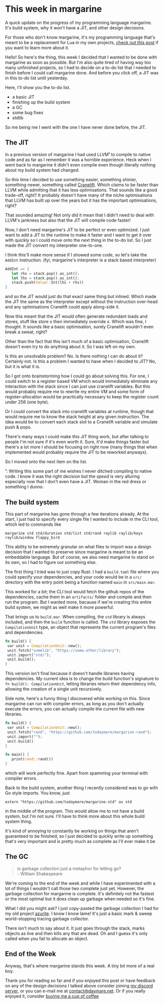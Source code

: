 # This week in margarine
A quick update on the progress of my programming language margarine. It's build system, why it won't have a JIT, and other design decisions.

For those who don't know margarine, it's my programming language that's meant to be a replacement for Lua in my own projects, [check out this post](../four-years-five-failures-one-compiler/) if you want to learn more about it.

Hello! So here's the thing, this week I decided that I wanted to be done with margarine as soon as possible.
But I'm also quite tired of having way too many unfinished projects, so I had to decide on a to-do list that I needed to finish before I could call margarine done. And before you click off, a JIT was in this to-do list until yesterday.

Here, I'll show you the to-do list.
- a basic JIT
- finishing up the build system
- a GC
- some bug fixes
- stdlib 

So me being me I went with the one I have never done before, the JIT.

## The JIT
In a previous version of margarine I had used LLVM¹ to compile to native code and as far as I remember it was a horrible experience. Heck when I went back to margarine it didn't even compile even though literally nothing about my build system had changed. 

So this time I decided to use something easier, something shinier, something newer, something called [Cranelift](https://cranelift.dev/). Which claims to be faster than LLVM while admitting that it has less optimisations. That sounds like a good trade-off, right? It probably doesn't have many of the niche optimisations that LLVM has built up over the years but it has the important optimisations, right?

That sounded amazing! Not only did it mean that I didn't need to deal with LLVM's jankness but also that the JIT will compile code faster!

Now, I don't need margarine's JIT to be perfect or even optimized. I just want to add a JIT to the runtime to make it faster and I want to get it over with quickly so I could move onto the next thing in the to-do list. So I just made the JIT convert my interpreter one-to-one.

I think this'll make more sense if I showed some code, so let's take the `AddInt` instruction. (fyi, margarine's interpreter is a stack based interpreter)

```rs
AddInt => {
   let rhs = stack.pop().as_int();
   let lhs = stack.pop().as_int();
   stack.push(Value::Int(lhs + rhs))
}
```

and so the JIT would just do that exact same thing but inlined. Which made the JIT the same as the interpreter except without the instruction over-head and any optimisations Cranelift could apply along-side it. 

Now this meant that the JIT would often generate redundant loads and stores, stuff like store x then immediately override x. Which was fine, I thought. It sounds like a basic optimisation, surely Cranelift wouldn't even break a sweat, right?

Other than the fact that this isn't much of a basic optimisation, Cranelift doesn't even try to do anything about it. So I was left on my own.

Is this an unsolvable problem? No. 
Is there nothing I can do about it? Certainly not. 
Is this a problem I wanted to have when I decided to JIT? No, but it is what it is. 

So I got onto brainstorming how I could go about solving this. 
For one, I could switch to a register based VM which would immediately eliminate any interaction with the stack since I can just use cranelift variables. But this would probably require me to rewrite my entire VM and some form of register-allocation would be practically necessary to keep the register count under 256 (one byte).

Or I could convert the stack into cranelift variables at runtime, though that would require me to know the stack height at any given instruction. The idea would be to convert each stack slot to a Cranelift variable and simulate push & pops.

There's many ways I could make this JIT thing work, but after talking to people I'm not sure if it's even worth it. Sure, it'd make things faster but there's a lot more I should be focusing on right now (many things that when implemented would probably require the JIT to be reworked anyways).

So I moved onto the next item on the list.

¹: Writing this some part of me wishes I never ditched compiling to native code. I know it was the right decision but the *speed* is very alluring especially now that I don't even have a JIT. Woman in the red dress or something I dunno.

## The build system
This part of margarine has gone through a few iterations already. At the start, I just had to specify every single file I wanted to include in the CLI tool, which led to commands like

```
margarine std std/duration std/list std/rand raylib raylib/keys raylib/window flappy_bird
```

This ability to be extremely granular on what files to import was a design decision that I wanted to preserve since margarine is meant to be an embeddable language. But of course, we also need margarine to stand on its own, so I had to figure out something else. 

The first thing I tried was to just copy Rust. I had a `build.toml` file where you could specify your dependencies, and your code would be in a `src/` directory with the entry point being a function named `main` in `src/main.mar`. 

This worked for a bit; the CLI tool would fetch the github repos of the dependencies, cache them in an `artifacts/` folder and compile and then run the program. But I wanted more, because if we're creating this entire build system, we might as well make it more powerful.

That brings us to `build.mar`. When compiling, the `std` library is always included, and then the `build` function is called. The `std` library exposes the `CompilationUnit` type, an object that represents the current program's files and dependencies.

```rs
fn build() {
 var unit = CompilationUnit::new();
 unit.fetch("somelib", "https://some.other/library");
 unit.import("std/");
 unit.build();
}
```

This version isn't final because it doesn't handle libraries having dependencies. My current idea is to change the build function's signature to `fn build(): CompilationUnit`, letting libraries return their dependency info, allowing the creation of a single unit recursively.

Side note, here's a funny thing I discovered while working on this. Since margarine can run with compiler errors, as long as you don't actually execute the errors, you can actually compile the current file with new libraries.

```rs
fn build() {
 var unit = CompilationUnit::new();
 unit.fetch("rand", "https://github.com/todaymare/margarine-rand");
 unit.import("");
 unit.build()
}

fn main() {
   print(rand::rand())
}
```

which will work perfectly fine. Apart from spamming your terminal with compiler errors.

Back to the build system, another thing I recently considered was to go with Go style imports. You know, just
```
extern "https://github.com/todaymare/margarine-std" as std
```

in the middle of the program. This would allow me to not have a build system, but I'm not sure. I'll have to think more about this whole build system thing.

It's kind of annoying to constantly be working on things that aren't guaranteed to be finished, so I just decided to quickly write up something that's very important and is pretty much as complete as I'll ever make it be

## The GC
> is garbage collection just a metaphor for letting go?  
> \- William Shakespeare

We're coming to the end of the week and while I have experimented with a lot of things I wouldn't call those two complete just yet. However, the garbage collection for margarine is complete. It's definitely not the fastest or the most optimal but it does clean up garbage when needed so it's fine. 

What I did you might ask? I just copy-pasted the garbage collection I had for my old project [azurite](https://github.com/todaymare/azurite). I know I know lame! It's just a basic mark & sweep world-stopping tracing garbage collector. 

There isn't much to say about it. It just goes through the stack, marks objects as live and then kills any that are dead. Oh and I guess it's only called when you fail to allocate an object.

## End of the Week
Anyway, that's where margarine stands this week. A tiny bit more of a real boy.

Thank you for reading so far and if you enjoyed this post or have feedback on any of the design decisions I talked above consider joining [my discord server](https://discord.gg/t7gNX8Kp72), or you can e-mail me at [contact@daymare.net](mailto:contact@daymare.net). Or if you really enjoyed it, consider [buying me a cup of coffee](https://ko-fi.com/todaymare)